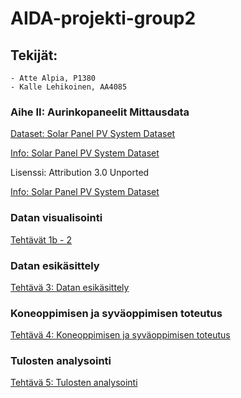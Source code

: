 # AIDA-projekti-group2

## Tekijät:
    - Atte Alpia, P1380
    - Kalle Lehikoinen, AA4085


### Aihe II: Aurinkopaneelit Mittausdata

[Dataset: Solar Panel PV System Dataset](https://www.kaggle.com/datasets/arnavsharmaas/solar-panel-pv-system-dataset)

[Info: Solar Panel PV System Dataset](https://emp.lbl.gov/tracking-the-sun)

Lisenssi: Attribution 3.0 Unported


[Info: Solar Panel PV System Dataset](https://emp.lbl.gov/tracking-the-sun)

### Datan visualisointi

[Tehtävät 1b - 2](https://gitlab.labranet.jamk.fi/P1380/aida-projekti-group2/-/blob/main/Solar-dataset-group2.ipynb)

### Datan esikäsittely

[Tehtävä 3: Datan esikäsittely](https://gitlab.labranet.jamk.fi/P1380/aida-projekti-group2/-/blob/main/datan_esikasittely.ipynb)

### Koneoppimisen ja syväoppimisen toteutus

[Tehtävä 4: Koneoppimisen ja syväoppimisen toteutus](https://gitlab.labranet.jamk.fi/P1380/aida-projekti-group2/-/blob/main/Koneoppiminen.ipynb)

### Tulosten analysointi

[Tehtävä 5: Tulosten analysointi](https://gitlab.labranet.jamk.fi/P1380/aida-projekti-group2/-/blob/main/Analyysi.ipynb)
